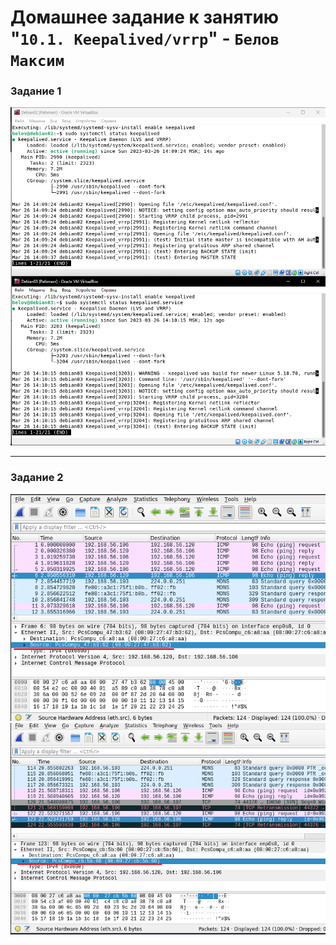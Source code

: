 # Домашнее задание к занятию "`10.1. Keepalived/vrrp`" - `Белов Максим`


### Задание 1

![alt text](https://github.com/Maxterx10/10-01-Keepalived/blob/main/10-01-1.png)

---

### Задание 2

![alt text](https://github.com/Maxterx10/10-01-Keepalived/blob/main/10-01-2.1.png)
![alt text](https://github.com/Maxterx10/10-01-Keepalived/blob/main/10-01-2.2.png)
